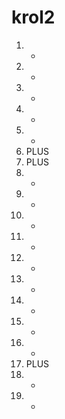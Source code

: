 # krol2
1. -
2. -
3. -
4. -
5. -
6. PLUS
7. PLUS
8. -
9. -
10. -
11. -
12. -
13. -
14. -
15. -
16. -
17. PLUS
18. -
19. -
